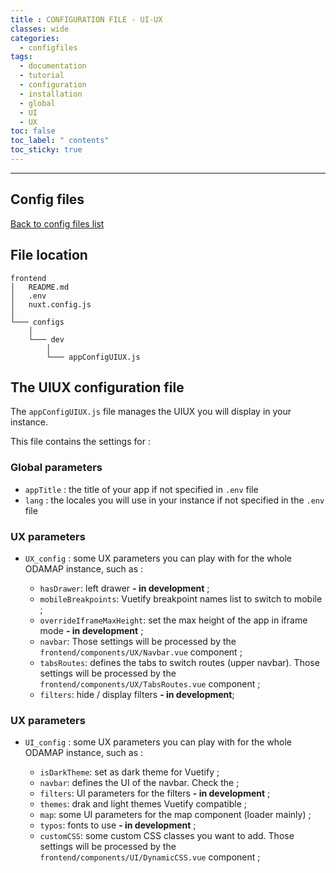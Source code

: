 ```yaml
---
title : CONFIGURATION FILE - UI-UX
classes: wide
categories:
  - configfiles
tags:
  - documentation
  - tutorial
  - configuration
  - installation
  - global
  - UI
  - UX
toc: false
toc_label: " contents"
toc_sticky: true
---
```


--------

## Config files

[Back to config files list]({{site.baseurl}}/configuration/config-configs)

## File location

```shell
frontend
│   README.md
│   .env
│   nuxt.config.js
│
└─── configs
    │
    └─── dev
        │
        └─── appConfigUIUX.js

```

## The UIUX configuration file

The `appConfigUIUX.js` file manages the UIUX you will display in your instance.

This file contains the settings for :

### Global parameters

- `appTitle` : the title of your app if not specified in `.env` file
- `lang` : the locales you will use in your instance if not specified in the `.env` file

### UX parameters

- `UX_config` : some UX parameters you can play with for the whole ODAMAP instance, such as :

  - `hasDrawer`: left drawer **- in development** ;
  - `mobileBreakpoints`: Vuetify breakpoint names list to switch to mobile ;
  - `overrideIframeMaxHeight`: set the max height of the app in iframe mode **- in development** ;
  - `navbar`: Those settings will be processed by the `frontend/components/UX/Navbar.vue` component ;
  - `tabsRoutes`: defines the tabs to switch routes (upper navbar). Those settings will be processed by the `frontend/components/UX/TabsRoutes.vue` component ;
  - `filters`: hide / display filters **- in development**;

### UX parameters

- `UI_config` : some UX parameters you can play with for the whole ODAMAP instance, such as :

  - `isDarkTheme`: set as dark theme for Vuetify ; 
  - `navbar`: defines the UI of the navbar. Check the  ; 
  - `filters`: UI parameters for the filters **- in development** ; 
  - `themes`: drak and light themes Vuetify compatible ; 
  - `map`: some UI parameters for the map component (loader mainly) ; 
  - `typos`: fonts to use **- in development** ; 
  - `customCSS`: some custom CSS classes you want to add. Those settings will be processed by the `frontend/components/UI/DynamicCSS.vue` component ;

